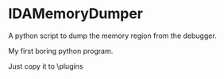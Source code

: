 # IDAMemoryDumper
A python script to dump the memory region from the debugger.

My first boring python program.

Just copy it to \plugins
